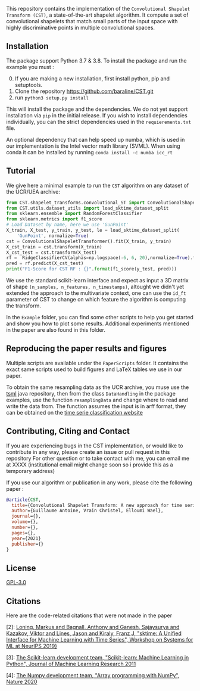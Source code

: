 This repository contains the implementation of the `Convolutional Shapelet Transform (CST)`, a state-of-the-art shapelet algorithm.
It compute a set of convolutional shapelets that match small parts of the input space with highly discriminative points in multiple convolutional spaces.

## Installation

The package support Python 3.7 & 3.8. To install the package and run the example you must :

0. If you are making a new installation, first install python, pip and setuptools.
1. Clone the repository https://github.com/baraline/CST.git
3. run `python3 setup.py install`

This will install the package and the dependencies. We do not yet support installation via `pip` in the initial release.
If you wish to install dependencies individually, you can the strict dependencies used in the `requierements.txt` file.

An optional dependency that can help speed up numba, which is used in our implementation is the Intel vector math library (SVML). When using conda it can be installed by running `conda install -c numba icc_rt`

## Tutorial
We give here a minimal example to run the `CST` algorithm on any dataset of the UCR/UEA archive:

```python
from CST.shapelet_transforms.convolutional_ST import ConvolutionalShapeletTransformer
from CST.utils.dataset_utils import load_sktime_dataset_split
from sklearn.ensemble import RandomForestClassifier
from sklearn.metrics import f1_score
# Load Dataset by name, here we use 'GunPoint'
X_train, X_test, y_train, y_test, le = load_sktime_dataset_split(
    'GunPoint', normalize=True)
cst = ConvolutionalShapeletTransformer().fit(X_train, y_train)
X_cst_train = cst.transform(X_train)
X_cst_test = cst.transform(X_test)
rf =  RidgeClassifierCV(alphas=np.logspace(-6, 6, 20),normalize=True).fit(X_cst_train, y_train)
pred = rf.predict(X_cst_test)
print("F1-Score for CST RF : {}".format(f1_score(y_test, pred)))
```

We use the standard scikit-learn interface and expect as input a 3D matrix of shape `(n_samples, n_features, n_timestamps)`, altought we didn't yet extended the approach to the multivariate context, one can use the `id_ft` parameter of CST to change on which feature the algorithm is computing the transform.

In the `Example` folder, you can find some other scripts to help you get started and show you how to plot some results. Additional experiments mentioned in the paper are also found in this folder.

## Reproducing the paper results and figures

Multiple scripts are available under the `PaperScripts` folder. It contains the exact same scripts used to build figures and LaTeX tables we use in our paper.

To obtain the same resampling data as the UCR archive, you muse use the [tsml](https://github.com/uea-machine-learning/tsml/blob/master/src/main/java/examples/DataHandling.java) java repository, then from the class `DataHandling` in the package examples, use the function `resamplingData` and change where to read and write the data from. 
The function assumes the input is in arff format, they can be obtained on the [time serie classification website](http://www.timeseriesclassification.com/)

## Contributing, Citing and Contact

If you are experiencing bugs in the CST implementation, or would like to contribute in any way, please create an issue or pull request in this repository
For other question or to take contact with me, you can email me at XXXX (institutional email might change soon so i provide this as a temporary address)

If you use our algorithm or publication in any work, please cite the following paper :
```bibtex
@article{CST,
  title={Convolutional Shapelet Transform: A new approach for time series shapelets},
  author={Guillaume Antoine, Vrain Christel, Elloumi Wael},
  journal={},
  volume={},
  number={},
  pages={},
  year={2021}
  publisher={}
}
```
## License
[GPL-3.0](https://www.gnu.org/licenses/gpl-3.0.en.html)

## Citations
Here are the code-related citations that were not made in the paper

[2]: [Loning, Markus and Bagnall, Anthony and Ganesh, Sajaysurya and Kazakov, Viktor and Lines, Jason and Kiraly, Franz J, "sktime: A Unified Interface for Machine Learning with Time Series", Workshop on Systems for ML at NeurIPS 2019}](https://www.sktime.org/en/latest/)


[3]: [The Scikit-learn development team, "Scikit-learn: Machine Learning in Python", Journal of Machine Learning Research 2011](https://scikit-learn.org/stable/)


[4]: [The Numpy development team, "Array programming with NumPy", Nature 2020](https://numpy.org/)

